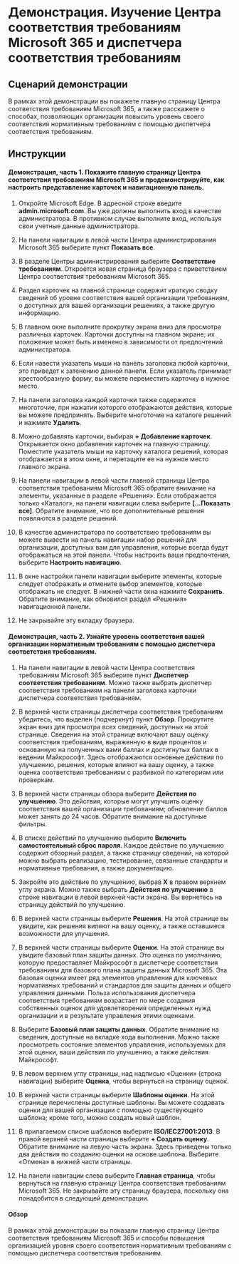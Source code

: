 ﻿---
Demo:
    title: 'Изучение Центра соответствия требованиям Microsoft 365 и диспетчера соответствия требованиям'
    module: 'Модуль 4. Урок 1. Описание возможностей решений Майкрософт по соответствию требованиям. Описание возможностей по управлению соответствием требованиям в Майкрософт'
---


# Демонстрация. Изучение Центра соответствия требованиям Microsoft 365 и диспетчера соответствия требованиям

## Сценарий демонстрации
В рамках этой демонстрации вы покажете главную страницу Центра соответствия требованиям Microsoft 365, а также расскажете о способах, позволяющих организации повысить уровень своего соответствия нормативным требованиям с помощью диспетчера соответствия требованиям.

## Инструкции

#### Демонстрация, часть 1. Покажите главную страницу Центра соответствия требованиям Microsoft 365 и продемонстрируйте, как настроить представление карточек и навигационную панель.

1. Откройте Microsoft Edge. В адресной строке введите **admin.microsoft.com**. Вы уже должны выполнить вход в качестве администратора.  В противном случае выполните вход, используя свои учетные данные администратора.

1. На панели навигации в левой части Центра администрирования Microsoft 365 выберите пункт **Показать все**.

1. В разделе Центры администрирования выберите **Соответствие требованиям**.  Откроется новая страница браузера с приветствием Центра соответствия требованиям Microsoft 365.  

1. Раздел карточек на главной странице содержит краткую сводку сведений об уровне соответствия вашей организации требованиям, о доступных для вашей организации решениях, а также другую информацию.

1. В главном окне выполните прокрутку экрана вниз для просмотра различных карточек. Карточки доступны на главном экране; их положение может быть изменено в зависимости от предпочтений администратора.  

1. Если навести указатель мыши на панель заголовка любой карточки, это приведет к затенению данной панели.  Если указатель принимает крестообразную форму, вы можете переместить карточку в нужное место.

1. На панели заголовка каждой карточки также содержится многоточие, при нажатии которого отображаются действия, которые вы можете предпринять.  Выберите многоточие на каталоге решений и нажмите **Удалить**.

1. Можно добавлять карточки, выбирая **+ Добавление карточек**.  Открывается окно добавления карточек на главную страницу.  Поместите указатель мыши на карточку каталога решений, которая отображается в этом окне, и перетащите ее на нужное место главного экрана.

1. На панели навигации в левой части главной страницы Центра соответствия требованиям Microsoft 365 обратите внимание на элементы, указанные в разделе «Решения».  Если отображается только «Каталог», на панели навигации слева выберите **[...Показать все]**.  Обратите внимание, что все дополнительные решения появляются в разделе решений.  

1. В качестве администратора по соответствию требованиям вы можете вывести на панель навигации набор решений для организации, доступных вам для управления, которые всегда будут отображаться на этой панели.  Чтобы настроить ваши предпочтения, выберите **Настроить навигацию**.  

1. В окне настройки панели навигации выберите элементы, которые следует отображать и отмените выбор элементов, которые отображать не следует.  В нижней части окна нажмите **Сохранить**.  Обратите внимание, как обновился раздел «Решения» навигационной панели.

1. Не закрывайте эту вкладку браузера.

#### Демонстрация, часть 2. Узнайте уровень соответствия вашей организации нормативным требованиям с помощью диспетчера соответствия требованиям.

1. На панели навигации в левой части Центра соответствия требованиям Microsoft 365 выберите пункт **Диспетчер соответствия требованиям**.  Можно также выбрать диспетчер соответствия требованиям на панели заголовка карточки диспетчера соответствия требованиям.

1. В верхней части страницы диспетчера соответствия требованиям убедитесь, что выделен (подчеркнут) пункт **Обзор**. Прокрутите экран вниз для просмотра всех сведений, доступных на этой странице.  Сведения на этой странице включают вашу оценку соответствия требованиям, выраженную в виде процентов и основанную на полученных вами баллах и достигнутых баллах в ведении Майкрософт.   Здесь отображаются основные действия по улучшению, решения, которые влияют на вашу оценку, а также оценка соответствия требованиям с разбивкой по категориям или проверкам.

1. В верхней части страницы обзора выберите **Действия по улучшению**.  Это действия, которые могут улучшить оценку соответствия вашей организации требованиям; обновление баллов может занять до 24 часов.  Обратите внимание на доступные фильтры.

1. В списке действий по улучшению выберите **Включить самостоятельный сброс пароля**.  Каждое действие по улучшению содержит обзорный раздел, а также страницу сведений, на которой можно выбрать реализацию, тестирование, связанные стандарты и нормативные требования, а также документацию.

1. Закройте это действие по улучшению, выбрав **X** в правом верхнем углу экрана.  Можно также выбрать **Действия по улучшению** в строке навигации в левой верхней части экрана.  Вы вернетесь на страницу действий по улучшению.

1. В верхней части страницы выберите **Решения**. На этой странице вы увидите, как решения виляют на вашу оценку, а также оставшиеся возможности для улучшения.

1. В верхней части страницы выберите **Оценки**. На этой странице вы увидите базовый план защиты данных.  Это оценка по умолчанию, которую предоставляет Майкрософт в диспетчере соответствия требованиям для базового плана защиты данных Microsoft 365.  Эта базовая оценка имеет ряд элементов управления для ключевых нормативных требований и стандартов для защиты данных и общего управления данными. Польза использования диспетчера соответствия требованиям возрастает по мере создания собственных оценок для удовлетворения определенных нужд организации и в результате управления этими оценками.

1. Выберите **Базовый план защиты данных**.  Обратите внимание на сведения, доступные на вкладке хода выполнения.  Можно также просмотреть состояние элементов управления, используемых для этой оценки, ваши действия по улучшению, а также действия Майкрософт.  

1. В левом верхнем углу страницы, над надписью «Оценки» (строка навигации) выберите **Оценка**, чтобы вернуться на страницу оценок.  

1. В верхней части страницы выберите **Шаблоны оценки**.  На этой странице перечислены доступные шаблоны. Вы можете создавать оценки для вашей организации с помощью существующего шаблона; кроме того, можно создать новый шаблон.

1. В прилагаемом списке шаблонов выберите **ISO/IEC27001:2013**. В правой верхней части страницы выберите **+ Создать оценку**.  Обратите внимание на левую часть экрана. Здесь приведены только два действия по созданию оценки на основе шаблона.  Выберите «Отмена» в нижней части страницы.

1. На панели навигации слева выберите **Главная страница**, чтобы вернуться на главную страницу Центра соответствия требованиям Microsoft 365.  Не закрывайте эту страницу браузера, поскольку она понадобится в следующей демонстрации.

#### Обзор
В рамках этой демонстрации вы показали главную страницу Центра соответствия требованиям Microsoft 365 и способы повышения организацией уровня своего соответствия нормативным требованиям с помощью диспетчера соответствия требованиям.
